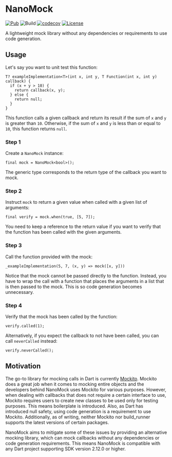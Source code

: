 # NanoMock

[![Pub](https://img.shields.io/pub/v/nano_mock.svg)](https://pub.dev/packages/nano_mock)
![Build](https://github.com/oborgen/nano_mock/actions/workflows/build.yaml/badge.svg)
[![codecov](https://codecov.io/gh/oborgen/nano_mock/branch/master/graph/badge.svg?token=TPAR3AH2JD)](https://codecov.io/gh/oborgen/nano_mock)
[![License](https://img.shields.io/badge/License-BSD%203--Clause-blue.svg)](https://opensource.org/licenses/BSD-3-Clause)

A lightweight mock library without any dependencies or requirements to use code
generation.

## Usage

Let's say you want to unit test this function:

```
T? exampleImplementation<T>(int x, int y, T Function(int x, int y) callback) {
  if (x + y > 10) {
    return callback(x, y);
  } else {
    return null;
  }
}
```

This function calls a given callback and return its result if the sum of `x` and
`y` is greater than `10`.
Otherwise, if the sum of `x` and `y` is less than or equal to `10`, this
function returns `null`.

### Step 1

Create a `NanoMock` instance:

```
final mock = NanoMock<bool>();
```

The generic type corresponds to the return type of the callback you want to
mock.

### Step 2

Instruct `mock` to return a given value when called with a given list
of arguments:

```
final verify = mock.when(true, [5, 7]);
```

You need to keep a reference to the return value if you want to verify that
the function has been called with the given arguments.

### Step 3

Call the function provided with the mock:

```_exampleImplementation(5, 7, (x, y) => mock([x, y]))```

Notice that the mock cannot be passed directly to the function.
Instead, you have to wrap the call with a function that places the arguments in
a list that is then passed to the mock.
This is so code generation becomes unnecessary.

### Step 4

Verify that the mock has been called by the function:

```
verify.called(1);
```

Alternatively, if you expect the callback to not have been called, you can call
`neverCalled` instead:

```
verify.neverCalled();
```

## Motivation

The go-to library for mocking calls in Dart is currently
[Mockito](https://pub.dev/packages/mockito).
Mockito does a great job when it comes to mocking entire objects and the
developers behind NanoMock uses Mockito for various purposes.
However, when dealing with callbacks that does not require a certain interface
to use, Mockito requires users to create new classes to be used only for
testing purposes.
This means boilerplate is introduced.
Also, as Dart has introduced null safety, using code generation is a
requirement to use Mockito.
Additionally, as of writing, neither Mockito nor build_runner supports the
latest versions of certain packages.

NanoMock aims to mitigate some of these issues by providing an alternative
mocking library, which can mock callbacks without any dependencies or code
generation requirements. This means NanoMock is compatible with any Dart
project supporting SDK version 2.12.0 or higher.
